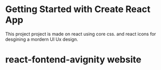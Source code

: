 # Getting Started with Create React App

This project project is made on react using core css. and react icons for desgining a mordern UI Ux design.

# react-fontend-avignity website
